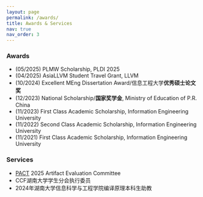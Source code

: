 ```yaml
---
layout: page
permalink: /awards/
title: Awards & Services
nav: true
nav_order: 3
---
```


### Awards
- (05/2025) PLMW Scholarship, PLDI 2025
- (04/2025) AsiaLLVM Student Travel Grant, LLVM
- (10/2024) Excellent MEng Dissertation Award/信息工程大学**优秀硕士论文奖**
- (12/2023) National Scholarship/**国家奖学金**, Ministry of Education of P.R. China
- (11/2023) First Class Academic Scholarship, Information Engineering University
- (11/2022) Second Class Academic Scholarship, Information Engineering University
- (11/2021) First Class Academic Scholarship, Information Engineering University

### Services
- [PACT](https://pact2025.github.io/) 2025 Artifact Evaluation Committee
- CCF湖南大学学生分会执行委员
- 2024年湖南大学信息科学与工程学院编译原理本科生助教

